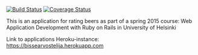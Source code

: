 [![Build Status](https://travis-ci.org/PauliNiva/Ratebeer.png)](https://travis-ci.org/PauliNiva/Ratebeer)
[![Coverage Status](https://coveralls.io/repos/PauliNiva/Ratebeer/badge.svg)](https://coveralls.io/r/PauliNiva/Ratebeer)

This is an application for rating beers as part of a spring 2015 course: Web Application Development with Ruby on Rails in University of Helsinki

Link to applications Heroku-instance: https://bissearvostelija.herokuapp.com
